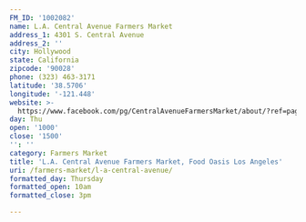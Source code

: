 ```yaml
---
FM_ID: '1002082'
name: L.A. Central Avenue Farmers Market
address_1: 4301 S. Central Avenue
address_2: ''
city: Hollywood
state: California
zipcode: '90028'
phone: (323) 463-3171
latitude: '38.5706'
longitude: '-121.448'
website: >-
  https://www.facebook.com/pg/CentralAvenueFarmersMarket/about/?ref=page_internal
day: Thu
open: '1000'
close: '1500'
'': ''
category: Farmers Market
title: 'L.A. Central Avenue Farmers Market, Food Oasis Los Angeles'
uri: /farmers-market/l-a-central-avenue/
formatted_day: Thursday
formatted_open: 10am
formatted_close: 3pm

---
```

